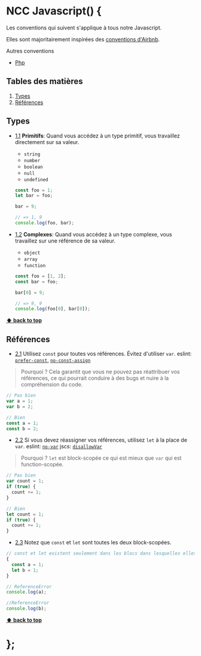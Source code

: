 # NCC Javascript() {

  Les conventions qui suivent s'applique à tous notre Javascript.

  Elles sont majoritairement inspirées des [conventions d'Airbnb](https://github.com/airbnb/javascript).

  Autres conventions
  - [Php](../php/)

## Tables des matières
  1. [Types](#types)
  1. [Références](#références)

## Types

  <a name="types--primitifs"></a><a name="1.1"></a>
  - [1.1](#types--primitives) **Primitifs**: Quand vous accédez à un type primitif, vous travaillez directement sur sa valeur.
  
    + `string`
    + `number`
    + `boolean`
    + `null`
    + `undefined`
    
    
    ```javascript
    const foo = 1;
    let bar = foo;
    
    bar = 9;
    
    // => 1, 9
    console.log(foo, bar); 
    ```

  <a name="types--complexes"></a><a name="1.2"></a>
  - [1.2](#types--complexes) **Complexes**: Quand vous accédez à un type complexe, vous travaillez sur une référence de sa valeur.
  
    + `object`
    + `array`
    + `function`
    
    
    ```javascript
    const foo = [1, 2];
    const bar = foo;
    
    bar[0] = 9;
    
    // => 9, 9
    console.log(foo[0], bar[0]);
    ```

**[⬆ back to top](#tables-des-matières)**

## Références

  <a name="references--prefer-const"></a><a name="2.1"></a>
  - [2.1](#references--prefer-const) Utilisez `const` pour toutes vos références. Évitez d'utiliser `var`. eslint: [`prefer-const`](http://eslint.org/docs/rules/prefer-const.html), [`no-const-assign`](http://eslint.org/docs/rules/no-const-assign.html)
  
  > Pourquoi ? Cela garantit que vous ne pouvez pas réattribuer vos références, ce qui pourrait conduire à des bugs et nuire à la compréhension du code.
  
  
  ```javascript
  // Pas bien
  var a = 1;
  var b = 2;
  
  // Bien
  const a = 1;
  const b = 2;
  ```

  <a name="references--no-var"></a><a name="2.2"></a>
  - [2.2](#references--no-var) Si vous devez réassigner vos références, utilisez `let` à la place de `var`. eslint: [`no-var`](http://eslint.org/docs/rules/no-var.html) jscs: [`disallowVar`](http://jscs.info/rule/disallowVar)
  
  > Pourquoi ? `let` est block-scopée ce qui est mieux que `var` qui est function-scopée.
  
  
  ```javascript
  // Pas bien
  var count = 1;
  if (true) {
    count += 1;
  }
  
  // Bien
  let count = 1;
  if (true) {
    count += 1;
  }
  ```

  <a name="references--block-scoped"></a><a name="2.3"></a>
  - [2.3](#references--block-scoped) Notez que `const` et `let` sont toutes les deux block-scopées.

  ```javascript
  // const et let existent seulement dans les blocs dans lesquelles elles sont définies
  {
    const a = 1;
    let b = 1;
  }

  // ReferenceError
  console.log(a);

  //ReferenceError
  console.log(b);
  ```

**[⬆ back to top](#tables-des-matières)**

# };
